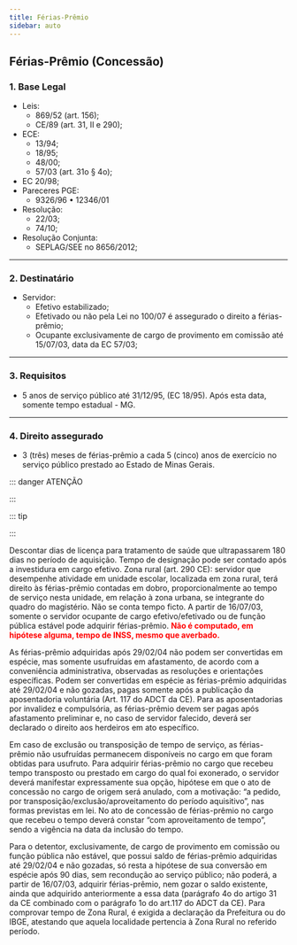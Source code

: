 ```yaml
---
title: Férias-Prêmio
sidebar: auto
---
```


## Férias-Prêmio (Concessão)

### 1. Base Legal
+ Leis:
    - 869/52 (art. 156);
    - CE/89 (art. 31, II e 290);
+ ECE:
    - 13/94;
    - 18/95;
    - 48/00;
    - 57/03 (art. 31o § 4o);
+ EC 20/98;
+ Pareceres PGE:
    - 9326/96 • 12346/01
+ Resolução:
    - 22/03;
    - 74/10;
+ Resolução Conjunta:
    - SEPLAG/SEE no 8656/2012;
---

### 2. Destinatário
+ Servidor:
    - Efetivo estabilizado;
    - Efetivado ou não pela Lei no 100/07 é assegurado o direito a férias-prêmio;
    - Ocupante exclusivamente de cargo de provimento em comissão até 15/07/03, data da EC 57/03;
---

### 3. Requisitos
+ 5 anos de serviço público até 31/12/95, (EC 18/95). Após esta data, somente tempo estadual - MG.
---

### 4. Direito assegurado
+ 3 (três) meses de férias-prêmio a cada 5 (cinco) anos de exercício no serviço público prestado ao Estado de Minas Gerais.


::: danger ATENÇÃO

:::



::: tip

:::


Descontar dias de licença para tratamento de saúde que ultrapassarem 180 dias no período de aquisição. Tempo de designação pode ser contado após a investidura em cargo efetivo. Zona rural (art. 290 CE): servidor que desempenhe atividade em unidade escolar, localizada em zona rural, terá direito às férias-prêmio contadas em dobro, proporcionalmente ao tempo de serviço nesta unidade, em
relação à zona urbana, se integrante do quadro do magistério. Não se conta tempo ficto.
A partir de 16/07/03, somente o servidor ocupante de cargo efetivo/efetivado ou de função pública estável pode adquirir férias-prêmio.
<span style="color:red">
**Não é computado, em hipótese alguma, tempo de INSS, mesmo que averbado.**
</span>






As férias-prêmio adquiridas após 29/02/04 não podem ser convertidas em espécie, mas somente usufruídas em afastamento, de acordo com a conveniência administrativa, observadas as resoluções e orientações específicas. Podem ser convertidas em espécie as férias-prêmio adquiridas até 29/02/04 e não gozadas, pagas somente após a publicação da aposentadoria voluntária (Art. 117 do ADCT da CE).
Para as aposentadorias por invalidez e compulsória, as férias-prêmio devem ser pagas após afastamento preliminar e, no caso de servidor falecido, deverá ser declarado o direito aos herdeiros em ato específico.





Em caso de exclusão ou transposição de tempo de serviço, as férias-prêmio não usufruídas permanecem disponíveis no cargo em que foram obtidas para usufruto.
Para adquirir férias-prêmio no cargo que recebeu tempo transposto ou prestado em cargo do qual foi exonerado, o servidor deverá
manifestar expressamente sua opção, hipótese em que o ato de concessão no cargo de origem será anulado, com a motivação: “a
pedido, por transposição/exclusão/aproveitamento do período aquisitivo”, nas formas previstas em lei.
No ato de concessão de férias-prêmio no cargo que recebeu o tempo deverá constar “com aproveitamento de tempo”, sendo a vigência na data da inclusão do tempo.




Para o detentor, exclusivamente, de cargo de provimento em comissão ou função pública não estável, que possui
saldo de férias-prêmio adquiridas até 29/02/04 e não gozadas, só resta a hipótese de sua conversão em espécie
após 90 dias, sem recondução ao serviço público; não poderá, a partir de 16/07/03, adquirir férias-prêmio,
nem gozar o saldo existente, ainda que adquirido anteriormente a essa data (parágrafo 4o do artigo 31 da CE combinado com o parágrafo 1o do art.117 do ADCT da CE).
Para comprovar tempo de Zona Rural, é exigida a declaração da Prefeitura ou do IBGE, atestando que aquela
localidade pertencia à Zona Rural no referido período.



